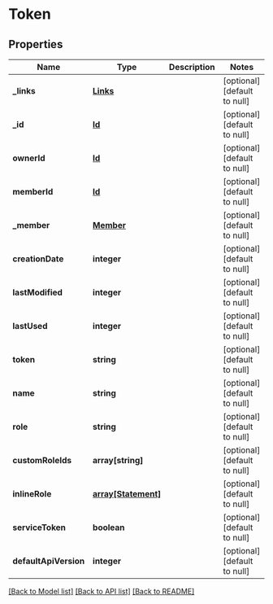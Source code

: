 # Token

## Properties
Name | Type | Description | Notes
------------ | ------------- | ------------- | -------------
**_links** | [**Links**](Links.md) |  | [optional] [default to null]
**_id** | [**Id**](Id.md) |  | [optional] [default to null]
**ownerId** | [**Id**](Id.md) |  | [optional] [default to null]
**memberId** | [**Id**](Id.md) |  | [optional] [default to null]
**_member** | [**Member**](Member.md) |  | [optional] [default to null]
**creationDate** | **integer** |  | [optional] [default to null]
**lastModified** | **integer** |  | [optional] [default to null]
**lastUsed** | **integer** |  | [optional] [default to null]
**token** | **string** |  | [optional] [default to null]
**name** | **string** |  | [optional] [default to null]
**role** | **string** |  | [optional] [default to null]
**customRoleIds** | **array[string]** |  | [optional] [default to null]
**inlineRole** | [**array[Statement]**](Statement.md) |  | [optional] [default to null]
**serviceToken** | **boolean** |  | [optional] [default to null]
**defaultApiVersion** | **integer** |  | [optional] [default to null]

[[Back to Model list]](../README.md#documentation-for-models) [[Back to API list]](../README.md#documentation-for-api-endpoints) [[Back to README]](../README.md)



